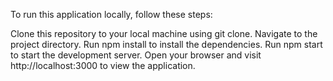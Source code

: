 To run this application locally, follow these steps:

Clone this repository to your local machine using git clone.
Navigate to the project directory.
Run npm install to install the dependencies.
Run npm start to start the development server.
Open your browser and visit http://localhost:3000 to view the application.